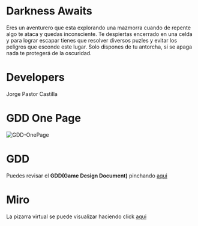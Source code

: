 # Darkness Awaits
Eres un aventurero que esta explorando una mazmorra cuando de repente algo te ataca y quedas inconsciente. Te despiertas encerrado en una celda y para lograr escapar tienes que resolver diversos puzles y evitar los peligros que esconde este lugar. Solo dispones de tu antorcha, si se apaga nada te protegerá de la oscuridad.

# Developers
Jorge Pastor Castilla

# GDD One Page
![GDD-OnePage](https://github.com/user-attachments/assets/5800848b-c764-4011-b726-441c958cc919)

# GDD
Puedes revisar el <strong>GDD(Game Design Document)</strong> pinchando [aqui](https://docs.google.com/document/d/1fq3uH0CnSwTeOcetYajY5lM4wu0VIHTcELKEfHzrDVo/edit?usp=sharing)

# Miro
La pizarra virtual se puede visualizar haciendo click [aqui](https://miro.com/app/board/uXjVLIDAago=/?share_link_id=481179023191)
